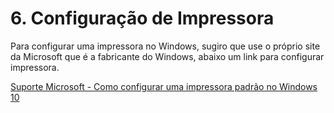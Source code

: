 # 6. Configuração de Impressora

Para configurar uma impressora no Windows, sugiro que use o próprio site da Microsoft que é a fabricante do Windows, abaixo um link para configurar impressora.

[Suporte Microsoft - Como configurar uma impressora padrão no Windows 10 ](https://support.microsoft.com/pt-br/windows/como-configurar-uma-impressora-padr%C3%A3o-no-windows-10-e10cf8b8-e596-b102-bf84-c41022b5036f#:\~:text=Para%20escolher%20uma%20impressora%20padr%C3%A3o,Ent%C3%A3o%20selecione%20Definir%20como%20padr%C3%A3o.)
